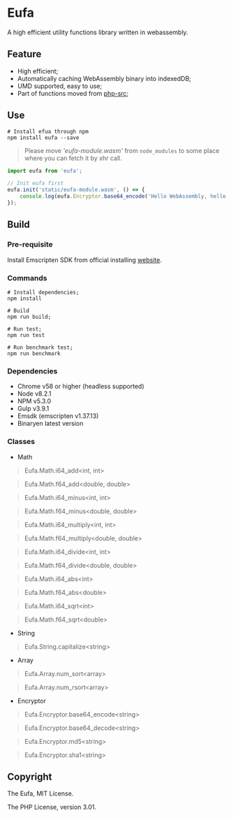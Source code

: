 # Eufa
A high efficient utility functions library written in webassembly.

## Feature

* High efficient;
* Automatically caching WebAssembly binary into indexedDB;
* UMD supported, easy to use;
* Part of functions moved from [php-src](https://github.com/php/php-src);

## Use

```shell
# Install efua through npm
npm install eufa --save

```

> Please move *'eufa-module.wasm'* from `node_modules` to some place where you can fetch it by xhr call.

```javascript
import eufa from 'eufa';

// Init eufa first
eufa.init('static/eufa-module.wasm', () => {
    console.log(eufa.Encryptor.base64_encode('Hello WebAssembly, hello Eufa :)'));
});
```

## Build

### Pre-requisite

Install Emscripten SDK from official installing [website](https://kripken.github.io/emscripten-site/docs/getting_started/downloads.html).


### Commands
```shell
# Install dependencies;
npm install

# Build
npm run build;

# Run test;
npm run test

# Run benchmark test;
npm run benchmark
```

### Dependencies
* Chrome v58 or higher (headless supported)
* Node v8.2.1
* NPM v5.3.0
* Gulp v3.9.1
* Emsdk (emscripten v1.37.13)
* Binaryen latest version

### Classes

* Math
> Eufa.Math.i64_add<int, int>

> Eufa.Math.f64_add<double, double>

> Eufa.Math.i64_minus<int, int>

> Eufa.Math.f64_minus<double, double>

> Eufa.Math.i64_multiply<int, int>

> Eufa.Math.f64_multiply<double, double>

> Eufa.Math.i64_divide<int, int>

> Eufa.Math.f64_divide<double, double>

> Eufa.Math.i64_abs\<int\>

> Eufa.Math.f64_abs\<double\>

> Eufa.Math.i64_sqrt\<int\>

> Eufa.Math.f64_sqrt\<double\>

* String

> Eufa.String.capitalize\<string\>

* Array

> Eufa.Array.num_sort\<array\>

> Eufa.Array.num_rsort\<array\>

* Encryptor

> Eufa.Encryptor.base64_encode\<string\>

> Eufa.Encryptor.base64_decode\<string\>

> Eufa.Encryptor.md5\<string\>

> Eufa.Encryptor.sha1\<string\>

## Copyright

The Eufa, MIT License.

The PHP License, version 3.01.